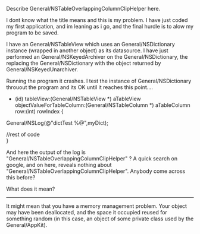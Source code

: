 
Describe General/NSTableOverlappingColumnClipHelper here.

I dont know what the title means and this is my problem. 
I have just coded my first application, and im leaning as i go, and the final hurdle is to alow my program to be saved.

I have an General/NSTableView which uses an General/NSDictionary instance  (wrapped in another object) as its datasource.
I have just performed an General/NSKeyedArchiver on the General/NSDictionary, the replacing the  General/NSDictionary  with the object returned by General/NSKeyedUnarchiver.

Running the program it crashes. I test the instance of General/NSDictionary throuout the program and its OK until it reaches this point....

- (id) tableView:(General/NSTableView *) aTableView
objectValueForTableColumn:(General/NSTableColumn *) aTableColumn
			 row:(int) rowIndex
{ 

General/NSLog(@"dictTest %@",myDict);

//rest of code	
}

And here the output of the log is "General/NSTableOverlappingColumnClipHelper" ?
A quick search on google, and on here, reveals nothing about "General/NSTableOverlappingColumnClipHelper". Anybody come across this before?

What does it mean?

----

It might mean that you have a memory management problem.  Your object may have been deallocated, and the space it occupied reused for something random (in this case, an object of some private class used by the General/AppKit).